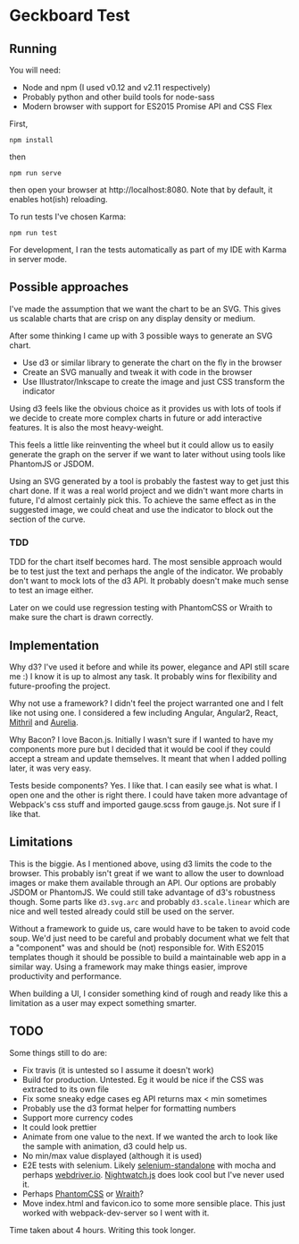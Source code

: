 # Geckboard Test

## Running

You will need:

* Node and npm (I used v0.12 and v2.11 respectively)
* Probably python and other build tools for node-sass
* Modern browser with support for ES2015 Promise API and CSS Flex

First,

    npm install

then

    npm run serve

then open your browser at http://localhost:8080. Note that by default, it enables hot(ish) reloading.

To run tests I've chosen Karma:

    npm run test

For development, I ran the tests automatically as part of my IDE with Karma in server mode.

## Possible approaches

I've made the assumption that we want the chart to be an SVG. This gives us scalable charts that are crisp on any
display density or medium.

After some thinking I came up with 3 possible ways to generate an SVG chart.

 * Use d3 or similar library to generate the chart on the fly in the browser
 * Create an SVG manually and tweak it with code in the browser
 * Use Illustrator/Inkscape to create the image and just CSS transform the indicator

Using d3 feels like the obvious choice as it provides us with lots of tools if we decide to create more complex charts
in future or add interactive features. It is also the most heavy-weight.

This feels a little like reinventing the wheel but it could allow us to easily generate the graph on the server if we
want to later without using tools like PhantomJS or JSDOM.

Using an SVG generated by a tool is probably the fastest way to get just this chart done. If it was a real world project
and we didn't want more charts in future, I'd almost certainly pick this. To achieve the same effect as in the
suggested image, we could cheat and use the indicator to block out the section of the curve.

### TDD

TDD for the chart itself becomes hard. The most sensible approach would be to test just the text and perhaps the angle
of the indicator. We probably don't want to mock lots of the d3 API. It probably doesn't make much sense to test an
image either.

Later on we could use regression testing with PhantomCSS or Wraith to make sure the chart is drawn correctly.

## Implementation

Why d3? I've used it before and while its power, elegance and API still scare me :) I know it is up to almost any task.
It probably wins for flexibility and future-proofing the project.

Why not use a framework? I didn't feel the project warranted one and I felt like not using one. I considered a few
including Angular, Angular2, React, [Mithril][mithril] and [Aurelia][aurelia]. 

Why Bacon? I love Bacon.js. Initially I wasn't sure if I wanted to have my components more pure but I decided that it
would be cool if they could accept a stream and update themselves. It meant that when I added polling later, it was very
easy.

Tests beside components? Yes. I like that. I can easily see what is what. I open one and the other is right there. I
could have taken more advantage of Webpack's css stuff and imported gauge.scss from gauge.js. Not sure if I like that.

## Limitations

This is the biggie. As I mentioned above, using d3 limits the code to the browser. This probably isn't great if we want
to allow the user to download images or make them available through an API. Our options are probably JSDOM or PhantomJS.
We could still take advantage of d3's robustness though. Some parts like `d3.svg.arc` and probably `d3.scale.linear`
which are nice and well tested already could still be used on the server.

Without a framework to guide us, care would have to be taken to avoid code soup. We'd just need to be careful and
 probably document what we felt that a "component" was and should be (not) responsible for. With ES2015 templates though
 it should be possible to build a maintainable web app in a similar way. Using a framework may make things easier,
 improve productivity and performance.

When building a UI, I consider something kind of rough and ready like this a limitation as a user may expect something
smarter.

## TODO

Some things still to do are:

 * Fix travis (it is untested so I assume it doesn't work)
 * Build for production. Untested. Eg it would be nice if the CSS was extracted to its own file
 * Fix some sneaky edge cases eg API returns max < min sometimes
 * Probably use the d3 format helper for formatting numbers
 * Support more currency codes
 * It could look prettier
 * Animate from one value to the next. If we wanted the arch to look like the sample with animation, d3 could help us.
 * No min/max value displayed (although it is used)
 * E2E tests with selenium. Likely [selenium-standalone][selenium-standalone] with mocha and perhaps
    [webdriver.io][webdriver.io]. [Nightwatch.js][nightwatch.js] does look cool but I've never used it.
 * Perhaps [PhantomCSS][phantomcss] or [Wraith][wraith]?
 * Move index.html and favicon.ico to some more sensible place.
    This just worked with webpack-dev-server so I went with it.

Time taken about 4 hours. Writing this took longer.

[mithril]: http://mithril.js.org/
[aurelia]: http://aurelia.io/
[selenium-standalone]: https://www.npmjs.com/package/selenium-standalone
[webdriver.io]: http://webdriver.io/
[nightwatch.js]: http://nightwatchjs.org/
[phantomcss]: https://github.com/Huddle/PhantomCSS
[wraith]: https://github.com/BBC-News/wraith
